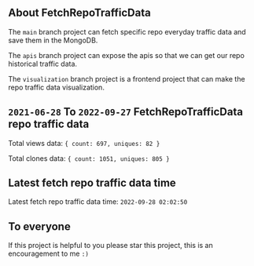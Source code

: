 ## About FetchRepoTrafficData

The `main` branch project can fetch specific repo everyday traffic data and save them in the MongoDB.

The `apis` branch project can expose the apis so that we can get our repo historical traffic data.

The `visualization` branch project is a frontend project that can make the repo traffic data visualization.

## `2021-06-28` To `2022-09-27` FetchRepoTrafficData repo traffic data

Total views data: `{ count: 697, uniques: 82 }`

Total clones data: `{ count: 1051, uniques: 805 }`

## Latest fetch repo traffic data time

Latest fetch repo traffic data time: `2022-09-28 02:02:50`

## To everyone

If this project is helpful to you please star this project, this is an encouragement to me `:)`



